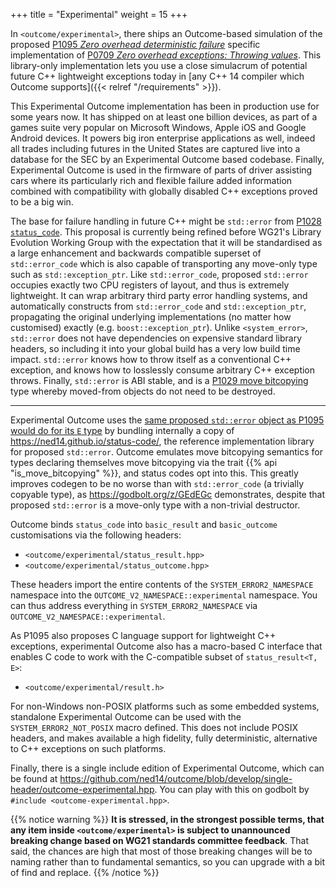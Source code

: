 +++
title = "Experimental"
weight = 15
+++

In `<outcome/experimental>`, there ships an Outcome-based simulation of
the proposed [P1095 *Zero overhead deterministic failure*](https://wg21.link/P1095)
specific implementation of [P0709 *Zero overhead exceptions: Throwing values*](http://wg21.link/P0709).
This library-only implementation lets you use a close simulacrum
of potential future C++ lightweight exceptions today in [any C++ 14 compiler
which Outcome supports]({{< relref "/requirements" >}}).

This Experimental Outcome implementation has been in production use for some
years now. It has shipped on at least one billion devices, as part of a
games suite very popular on Microsoft Windows, Apple iOS and Google Android
devices. It powers big iron enterprise applications as well, indeed all
trades including futures in the United States are captured live into a database
for the SEC by an Experimental Outcome based codebase. Finally, Experimental
Outcome is used in the firmware of parts of driver assisting cars where its
particularly rich and flexible failure added information combined with
compatibility with globally disabled C++ exceptions proved to be a big win.

The base for failure handling in future C++ might be `std::error` from [P1028
`status_code`](https://wg21.link/P1028). This proposal is currently being
refined before WG21's Library Evolution Working Group with the expectation that
it will be standardised as a large enhancement and backwards compatible superset
of `std::error_code` which is also capable of transporting any move-only type
such as `std::exception_ptr`. Like `std::error_code`, proposed `std::error`
occupies exactly two CPU registers of layout, and thus is extremely lightweight.
It can wrap arbitrary third party error handling systems, and automatically
constructs from `std::error_code` and `std::exception_ptr`, propagating the
original underlying implementations (no matter how customised) exactly (e.g.
`boost::exception_ptr`). Unlike `<system_error>`, `std::error` does not have
dependencies on expensive standard library headers, so including it into your
global build has a very low build time impact. `std::error` knows how to throw
itself as a conventional C++ exception, and knows how to losslessly consume
arbitrary C++ exception throws. Finally, `std::error` is ABI stable, and is
a [P1029 move bitcopying](https://wg21.link/P1029) type whereby moved-from
objects do not need to be destroyed.

---

Experimental Outcome uses the [same proposed `std::error` object as P1095 would do
for its `E` type](https://wg21.link/P1028) by bundling internally a copy of
https://ned14.github.io/status-code/, the reference implementation library
for proposed `std::error`. Outcome emulates move bitcopying semantics for types
declaring themselves move bitcopying via the trait {{% api "is_move_bitcopying<T>" %}},
and status codes opt into this. This greatly improves codegen to be no worse
than with `std::error_code` (a trivially copyable type), as https://godbolt.org/z/GEdEGc
demonstrates, despite that proposed `std::error` is a move-only type with
a non-trivial destructor.

Outcome binds `status_code` into `basic_result` and `basic_outcome` customisations
via the following headers:

- `<outcome/experimental/status_result.hpp>`
- `<outcome/experimental/status_outcome.hpp>`

These headers import the entire contents of the `SYSTEM_ERROR2_NAMESPACE`
namespace into the `OUTCOME_V2_NAMESPACE::experimental` namespace. You
can thus address everything in `SYSTEM_ERROR2_NAMESPACE` via
`OUTCOME_V2_NAMESPACE::experimental`.

As P1095 also proposes C language support for lightweight C++ exceptions,
experimental Outcome also has a macro-based C interface that enables C
code to work with the C-compatible subset of `status_result<T, E>`:

- `<outcome/experimental/result.h>`

For non-Windows non-POSIX platforms such as some embedded systems, standalone
Experimental Outcome can be used with the `SYSTEM_ERROR2_NOT_POSIX` macro
defined. This does not include POSIX headers, and makes available a high fidelity,
fully deterministic, alternative to C++ exceptions on such platforms.

Finally, there is a single include edition of Experimental Outcome, which
can be found at https://github.com/ned14/outcome/blob/develop/single-header/outcome-experimental.hpp.
You can play with this on godbolt by `#include <outcome-experimental.hpp>`.

{{% notice warning %}}
<b>It is stressed, in the strongest possible terms, that any item inside
`<outcome/experimental>` is subject to unannounced breaking change based
on WG21 standards committee feedback</b>. That said, the chances are high
that most of those breaking changes will be to naming rather than to
fundamental semantics, so you can upgrade with a bit of find and replace.
{{% /notice %}}

